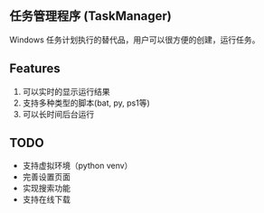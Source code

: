 ## 任务管理程序 (TaskManager)

Windows 任务计划执行的替代品，用户可以很方便的创建，运行任务。

## Features

1. 可以实时的显示运行结果
2. 支持多种类型的脚本(bat, py, ps1等)
3. 可以长时间后台运行

## TODO

- 支持虚拟环境（python venv）
- 完善设置页面
- 实现搜索功能
- 支持在线下载